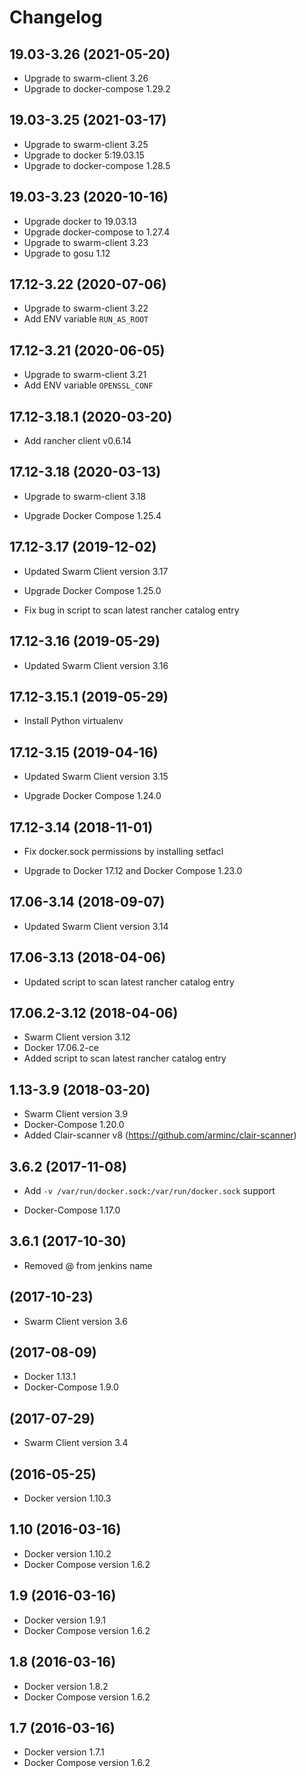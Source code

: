 # Changelog

## 19.03-3.26 (2021-05-20)

- Upgrade to swarm-client 3.26
- Upgrade to docker-compose 1.29.2

## 19.03-3.25 (2021-03-17)

- Upgrade to swarm-client 3.25
- Upgrade to docker 5:19.03.15
- Upgrade to docker-compose 1.28.5

## 19.03-3.23 (2020-10-16)

- Upgrade docker to 19.03.13
- Upgrade docker-compose to 1.27.4
- Upgrade to swarm-client 3.23
- Upgrade to gosu 1.12

## 17.12-3.22 (2020-07-06)

- Upgrade to swarm-client 3.22
- Add ENV variable `RUN_AS_ROOT`

## 17.12-3.21 (2020-06-05)

- Upgrade to swarm-client 3.21
- Add ENV variable `OPENSSL_CONF`


## 17.12-3.18.1 (2020-03-20)

- Add rancher client v0.6.14


## 17.12-3.18 (2020-03-13)

- Upgrade to swarm-client 3.18

- Upgrade Docker Compose 1.25.4


## 17.12-3.17 (2019-12-02)

- Updated Swarm Client version 3.17

- Upgrade Docker Compose 1.25.0

- Fix bug in script to scan latest rancher catalog entry


## 17.12-3.16 (2019-05-29)

- Updated Swarm Client version 3.16

## 17.12-3.15.1 (2019-05-29)

- Install Python virtualenv

## 17.12-3.15 (2019-04-16)

- Updated Swarm Client version 3.15

- Upgrade Docker Compose 1.24.0


## 17.12-3.14 (2018-11-01)

- Fix docker.sock permissions by installing setfacl

- Upgrade to Docker 17.12 and Docker Compose 1.23.0

## 17.06-3.14 (2018-09-07)

- Updated Swarm Client version 3.14


## 17.06-3.13 (2018-04-06)

- Updated script to scan latest rancher catalog entry

## 17.06.2-3.12 (2018-04-06)

- Swarm Client version 3.12
- Docker 17.06.2-ce
- Added script to scan latest rancher catalog entry

## 1.13-3.9 (2018-03-20)

- Swarm Client version 3.9
- Docker-Compose 1.20.0
- Added Clair-scanner v8 (https://github.com/arminc/clair-scanner)

## 3.6.2 (2017-11-08)

- Add `-v /var/run/docker.sock:/var/run/docker.sock` support

- Docker-Compose 1.17.0

## 3.6.1 (2017-10-30)

- Removed @ from jenkins name

## (2017-10-23)

- Swarm Client version 3.6

## (2017-08-09)

- Docker 1.13.1
- Docker-Compose 1.9.0

## (2017-07-29)

- Swarm Client version 3.4

## (2016-05-25)

- Docker version 1.10.3

## 1.10 (2016-03-16)

- Docker version 1.10.2
- Docker Compose version 1.6.2

## 1.9 (2016-03-16)

- Docker version 1.9.1
- Docker Compose version 1.6.2

## 1.8 (2016-03-16)

- Docker version 1.8.2
- Docker Compose version 1.6.2

## 1.7 (2016-03-16)

- Docker version 1.7.1
- Docker Compose version 1.6.2
